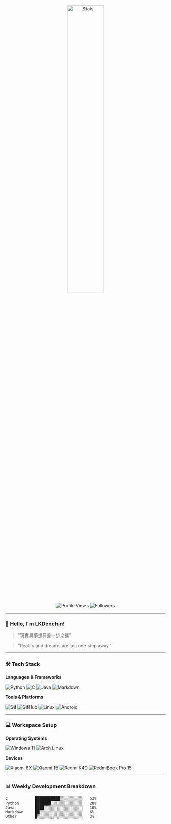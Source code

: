 <div align="center">
  <img src="https://github-readme-stats.vercel.app/api?username=LKDenchin&include_all_commits=true&show_icons=true&theme=radical&count_private=true&hide_border=true" alt="Stats" width="48%" />
</div>

<div align="center">
  <img src="https://komarev.com/ghpvc/?username=LKDenchin&label=Profile%20Views&color=blue&style=flat" alt="Profile Views" />
  <img src="https://img.shields.io/github/followers/LKDenchin?label=Followers&style=social" alt="Followers" />
</div>

---

### 👋 Hello, I'm LKDenchin!

> "現實與夢想只差一步之遙"

> "Reality and dreams are just one step away."

---

### 🛠️ Tech Stack

**Languages & Frameworks**

![Python](https://img.shields.io/badge/-Python-3776AB?style=flat-square&logo=python&logoColor=white)
![C](https://img.shields.io/badge/-C-A8B9CC?style=flat-square&logo=c&logoColor=black)
![Java](https://img.shields.io/badge/-Java-007396?style=flat-square&logo=java&logoColor=white)
![Markdown](https://img.shields.io/badge/-Markdown-000000?style=flat-square&logo=markdown&logoColor=white)

**Tools & Platforms**

![Git](https://img.shields.io/badge/-Git-F05032?style=flat-square&logo=git&logoColor=white)
![GitHub](https://img.shields.io/badge/-GitHub-181717?style=flat-square&logo=github&logoColor=white)
![Linux](https://img.shields.io/badge/-Linux-FCC624?style=flat-square&logo=linux&logoColor=black)
![Android](https://img.shields.io/badge/-Android-3DDC84?style=flat-square&logo=android&logoColor=white)

---

### 💻 Workspace Setup

**Operating Systems**

![Windows 11](https://img.shields.io/badge/Windows%2011-0078D6?style=flat-square&logo=windows&logoColor=white)
![Arch Linux](https://img.shields.io/badge/Arch%20Linux-1793D1?style=flat-square&logo=arch-linux&logoColor=white)

**Devices**

![Xiaomi 6X](https://img.shields.io/badge/Xiaomi_6X-FF6900?style=flat-square&logo=xiaomi&logoColor=white)
![Xiaomi 15](https://img.shields.io/badge/Xiaomi_15-FF6900?style=flat-square&logo=xiaomi&logoColor=white)
![Redmi K40](https://img.shields.io/badge/Redmi_K40-FF6900?style=flat-square&logo=xiaomi&logoColor=white)
![RedmiBook Pro 15](https://img.shields.io/badge/RedmiBook_Pro_15-FF6900?style=flat-square&logo=xiaomi&logoColor=white)

---

### 📊 Weekly Development Breakdown

```text
C            ███████████░░░░░░░░░░   53% 
Python       ███████░░░░░░░░░░░░░░   28% 
Java         ████░░░░░░░░░░░░░░░░░   10%
Markdown     ██░░░░░░░░░░░░░░░░░░░   6%
Other        █░░░░░░░░░░░░░░░░░░░░   3%
